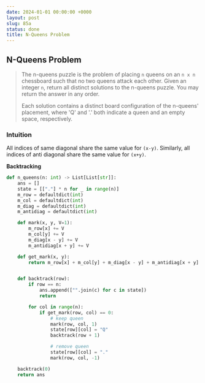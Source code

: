 ```yaml
---
date: 2024-01-01 00:00:00 +0000
layout: post
slug: 85a
status: done
title: N-Queens Problem
---
```


## N-Queens Problem
> The n-queens puzzle is the problem of placing `n` queens on an `n x n` chessboard such that no two queens attack each other. Given an integer `n`, return all distinct solutions to the n-queens puzzle. You may return the answer in any order.
>
> Each solution contains a distinct board configuration of the n-queens' placement, where 'Q' and '.' both indicate a queen and an empty space, respectively.

### Intuition

All indices of same diagonal share the same value for `(x-y)`. Similarly, all indices of anti diagonal share the same value for `(x+y)`.

**Backtracking**

```python
def n_queens(n: int) -> List[List[str]]:
    ans = []
    state = [["."] * n for _ in range(n)]
    m_row = defaultdict(int)
    m_col = defaultdict(int)
    m_diag = defaultdict(int)
    m_antidiag = defaultdict(int)

    def mark(x, y, V=1):
        m_row[x] += V
        m_col[y] += V
        m_diag[x - y] += V
        m_antidiag[x + y] += V

    def get_mark(x, y):
        return m_row[x] + m_col[y] + m_diag[x - y] + m_antidiag[x + y]


    def backtrack(row):
        if row == n:
            ans.append(["".join(c) for c in state])
            return

        for col in range(n):
            if get_mark(row, col) == 0:
                # keep queen
                mark(row, col, 1)
                state[row][col] = "Q"
                backtrack(row + 1)

                # remove queen
                state[row][col] = "."
                mark(row, col, -1)

    backtrack(0)
    return ans
```